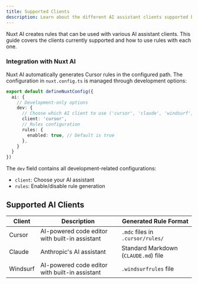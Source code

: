 ```yaml
---
title: Supported Clients
description: Learn about the different AI assistant clients supported by Nuxt AI rules.
---
```


Nuxt AI creates rules that can be used with various AI assistant clients. This guide covers the clients currently supported and how to use rules with each one.

### Integration with Nuxt AI

Nuxt AI automatically generates Cursor rules in the configured path. The configuration in `nuxt.config.ts` is managed through development options:

```ts [nuxt.config.ts]
export default defineNuxtConfig({
  ai: {
    // Development-only options
    dev: {
      // Choose which AI client to use ('cursor', 'claude', 'windsurf', ...)
      client: 'cursor',
      // Rules configuration
      rules: {
        enabled: true, // Default is true
      },
    }
  }
})
```

The `dev` field contains all development-related configurations:
- `client`: Choose your AI assistant
- `rules`: Enable/disable rule generation

## Supported AI Clients

| Client | Description | Generated Rule Format |
|--------|-------------|-------------|
| Cursor | AI-powered code editor with built-in assistant | `.mdc` files in `.cursor/rules/` |
| Claude | Anthropic's AI assistant | Standard Markdown (`CLAUDE.md`) file |
| Windsurf | AI-powered code editor with built-in assistant | `.windsurfrules` file |
